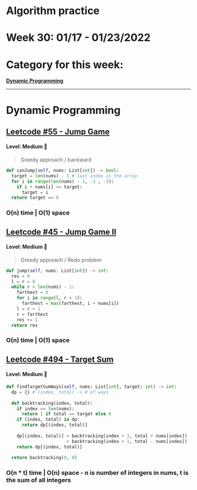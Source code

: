 # Algorithm practice

# Week 30: 01/17 - 01/23/2022

# Category for this week:
**[Dynamic Programming](#dynamic-programming)**<br>

---

# Dynamic Programming

## [Leetcode #55 - Jump Game](https://leetcode.com/problems/jump-game/)

#### Level: Medium 📘

> Greedy approach / backward
```python
def canJump(self, nums: List[int]) -> bool:
  target = len(nums) - 1 # last index in the array
  for i in range(len(nums) - 1, -1 , -1):
    if i + nums[i] >= target:
      target = i
  return target == 0
```

### O(n) time | O(1) space

## [Leetcode #45 - Jump Game II](https://leetcode.com/problems/jump-game-ii/)

#### Level: Medium 📘

> Greedy approach / Redo problem
```python
def jump(self, nums: List[int]) -> int:
  res = 0
  l = r = 0
  while r < len(nums) - 1:
    farthest = 0
    for i in range(l, r + 1):
      farthest = max(farthest, i + nums[i])
    l = r + 1
    r = farthest
    res += 1
  return res
```

### O(n) time | O(1) space

## [Leetcode #494 - Target Sum](https://leetcode.com/problems/target-sum/)

#### Level: Medium 📘

```python
def findTargetSumWays(self, nums: List[int], target: int) -> int:
  dp = {} # (index, total) -> # of ways
  
  def backtracking(index, total):
    if index == len(nums):
      return 1 if total == target else 0
    if (index, total) in dp:
      return dp[(index, total)]
    
    dp[(index, total)] = backtracking(index + 1, total + nums[index]) 
                       + backtracking(index + 1, total - nums[index])
    return dp[(index, total)]
  
  return backtracking(0, 0)
```

### O(n * t) time | O(n) space - n is number of integers in nums, t is the sum of all integers
